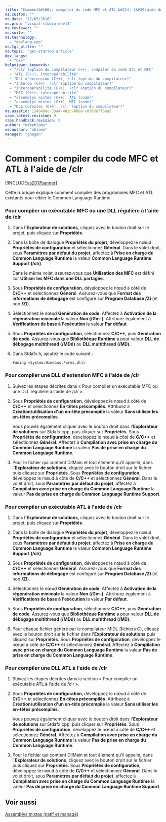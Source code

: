 ```yaml
---
title: "Comment&#160;: compiler du code MFC et ATL &#224; l&#39;aide de /clr | Microsoft Docs"
ms.custom: ""
ms.date: "12/05/2016"
ms.prod: "visual-studio-dev14"
ms.reviewer: ""
ms.suite: ""
ms.technology: 
  - "devlang-cpp"
ms.tgt_pltfrm: ""
ms.topic: "get-started-article"
dev_langs: 
  - "C++"
helpviewer_keywords: 
  - "/clr (option du compilateur C++), compiler du code ATL et MFC"
  - "ATL (C++), interopérabilité"
  - "DLL d'extension (C++), /clr (option du compilateur)"
  - "Interop (C++), /clr (option du compilateur)"
  - "interopérabilité (C++), /clr (option du compilateur)"
  - "MFC (C++), interopérabilité"
  - "assemblys mixtes (C++), ATL (code)"
  - "assemblys mixtes (C++), MFC (code)"
  - "DLL normales (C++), /clr (option du compilateur)"
ms.assetid: 12464bec-33a4-482c-880a-c078de7f6ea5
caps.latest.revision: 9
caps.handback.revision: 9
author: "mikeblome"
ms.author: "mblome"
manager: "ghogen"
---
```

# Comment&#160;: compiler du code MFC et ATL &#224; l&#39;aide de /clr
[!INCLUDE[vs2017banner](../assembler/inline/includes/vs2017banner.md)]

Cette rubrique explique comment compiler des programmes MFC et ATL existants pour cibler le Common Language Runtime.  
  
### Pour compiler un exécutable MFC ou une DLL régulière à l'aide de \/clr  
  
1.  Dans l'**Explorateur de solutions**, cliquez avec le bouton droit sur le projet, puis cliquez sur **Propriétés**.  
  
2.  Dans la boîte de dialogue **Propriétés du projet**, développez le nœud **Propriétés de configuration** et sélectionnez **Général**.  Dans le volet droit, sous **Paramètres par défaut du projet**, affectez à **Prise en charge du Common Language Runtime** la valeur **Common Language Runtime Support \(\/clr\)**.  
  
     Dans le même volet, assurez\-vous que **Utilisation des MFC** est défini sur **Utiliser les MFC dans une DLL partagée**.  
  
3.  Sous **Propriétés de configuration**, développez le nœud à côté de **C\/C\+\+** et sélectionnez **Général**.  Assurez\-vous que **Format des informations de débogage** est configuré sur **Program Database \/Zi** \(et non **\/ZI**\).  
  
4.  Sélectionnez le nœud **Génération de code**.  Affectez à **Activation de la régénération minimale** la valeur **Non \(\/Gm\-\)**.  Attribuez également à **Vérifications de base à l'exécution** la valeur **Par défaut**.  
  
5.  Sous **Propriétés de configuration**, sélectionnez **C\/C\+\+**, puis **Génération de code**.  Assurez\-vous que **Bibliothèque Runtime** a pour valeur **DLL de débogage multithread \(\/MDd\)** ou **DLL multithread \(\/MD\)**.  
  
6.  Dans Stdafx.h, ajoutez le code suivant :  
  
    ```  
    #using <System.Windows.Forms.dll>  
    ```  
  
### Pour compiler une DLL d'extension MFC à l'aide de \/clr  
  
1.  Suivez les étapes décrites dans « Pour compiler un exécutable MFC ou une DLL régulière à l'aide de \/clr ».  
  
2.  Sous **Propriétés de configuration**, développez le nœud à côté de **C\/C\+\+** et sélectionnez **En\-têtes précompilés**.  Attribuez à **Création\/utilisation d'un en\-tête précompilé** la valeur **Sans utiliser les en\-têtes précompilés**.  
  
     Vous pouvez également cliquer avec le bouton droit dans l'**Explorateur de solutions** sur Stdafx.cpp, puis cliquer sur **Propriétés**.  Sous **Propriétés de configuration**, développez le nœud à côté de **C\/C\+\+** et sélectionnez **Général**.  Affectez à **Compilation avec prise en charge du Common Language Runtime** la valeur **Pas de prise en charge du Common Language Runtime**.  
  
3.  Pour le fichier qui contient DllMain et tout élément qu'il appelle, dans l'**Explorateur de solutions**, cliquez avec le bouton droit sur le fichier puis cliquez sur **Propriétés**.  Sous **Propriétés de configuration**, développez le nœud à côté de **C\/C\+\+** et sélectionnez **Général**.  Dans le volet droit, sous **Paramètres par défaut du projet**, affectez à **Compilation avec prise en charge du Common Language Runtime** la valeur **Pas de prise en charge du Common Language Runtime Support**.  
  
### Pour compiler un exécutable ATL à l'aide de \/clr  
  
1.  Dans l'**Explorateur de solutions**, cliquez avec le bouton droit sur le projet, puis cliquez sur **Propriétés**.  
  
2.  Dans la boîte de dialogue **Propriétés du projet**, développez le nœud **Propriétés de configuration** et sélectionnez **Général**.  Dans le volet droit, sous **Paramètres par défaut du projet**, affectez à **Prise en charge du Common Language Runtime** la valeur **Common Language Runtime Support \(\/clr\)**.  
  
3.  Sous **Propriétés de configuration**, développez le nœud à côté de **C\/C\+\+** et sélectionnez **Général**.  Assurez\-vous que **Format des informations de débogage** est configuré sur **Program Database \/Zi** \(et non **\/ZI**\).  
  
4.  Sélectionnez le nœud **Génération de code**.  Affectez à **Activation de la régénération minimale** la valeur **Non \(\/Gm\-\)**.  Attribuez également à **Vérifications de base à l'exécution** la valeur **Par défaut**.  
  
5.  Sous **Propriétés de configuration**, sélectionnez **C\/C\+\+**, puis **Génération de code**.  Assurez\-vous que **Bibliothèque Runtime** a pour valeur **DLL de débogage multithread \(\/MDd\)** ou **DLL multithread \(\/MD\)**.  
  
6.  Pour chaque fichier généré par le compilateur MIDL \(fichiers C\), cliquez avec le bouton droit sur le fichier dans l'**Explorateur de solutions** puis cliquez sur **Propriétés**.  Sous **Propriétés de configuration**, développez le nœud à côté de **C\/C\+\+** et sélectionnez **Général**.  Affectez à **Compilation avec prise en charge du Common Language Runtime** la valeur **Pas de prise en charge du Common Language Runtime**.  
  
### Pour compiler une DLL ATL à l'aide de \/clr  
  
1.  Suivez les étapes décrites dans la section « Pour compiler un exécutable ATL à l'aide de \/clr ».  
  
2.  Sous **Propriétés de configuration**, développez le nœud à côté de **C\/C\+\+** et sélectionnez **En\-têtes précompilés**.  Attribuez à **Création\/utilisation d'un en\-tête précompilé** la valeur **Sans utiliser les en\-têtes précompilés**.  
  
     Vous pouvez également cliquer avec le bouton droit dans l'**Explorateur de solutions** sur Stdafx.cpp, puis cliquer sur **Propriétés**.  Sous **Propriétés de configuration**, développez le nœud à côté de **C\/C\+\+** et sélectionnez **Général**.  Affectez à **Compilation avec prise en charge du Common Language Runtime** la valeur **Pas de prise en charge du Common Language Runtime**.  
  
3.  Pour le fichier qui contient DllMain et tout élément qu'il appelle, dans l'**Explorateur de solutions**, cliquez avec le bouton droit sur le fichier puis cliquez sur **Propriétés**.  Sous **Propriétés de configuration**, développez le nœud à côté de **C\/C\+\+** et sélectionnez **Général**.  Dans le volet droit, sous **Paramètres par défaut du projet**, affectez à **Compilation avec prise en charge du Common Language Runtime** la valeur **Pas de prise en charge du Common Language Runtime Support**.  
  
## Voir aussi  
 [Assemblys mixtes \(natif et managé\)](../dotnet/mixed-native-and-managed-assemblies.md)